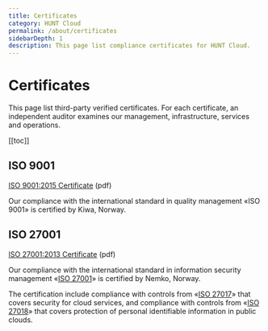```yaml
---
title: Certificates
category: HUNT Cloud
permalink: /about/certificates
sidebarDepth: 1
description: This page list compliance certificates for HUNT Cloud.
---
```


# Certificates

This page list third-party verified certificates. For each certificate, an independent auditor examines our management, infrastructure, services and operations.

[[toc]]

## ISO 9001

[ISO 9001:2015 Certificate](https://assets.hdc.ntnu.no/assets/certificates/iso9001.pdf) (pdf)

Our compliance with the international standard in quality management «ISO 9001» is certified by Kiwa, Norway.

## ISO 27001

[ISO 27001:2013 Certificate](https://assets.hdc.ntnu.no/assets/certificates/iso27001.pdf) (pdf)

Our compliance with the international standard in information security management «[ISO 27001](https://www.iso.org/isoiec-27001-information-security.html)» is certified by Nemko, Norway.

The certification include compliance with controls from «[ISO 27017](https://www.iso.org/standard/43757.html)» that covers security for cloud services, and compliance with controls from «[ISO 27018](https://www.iso.org/standard/76559.html)» that covers protection of personal identifiable information in public clouds.



